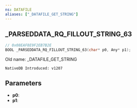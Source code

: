 ```yaml
---
ns: DATAFILE
aliases: ["_DATAFILE_GET_STRING"]
---
```

## _PARSEDDATA_RQ_FILLOUT_STRING_63

```c
// 0x08EAF8E9F2EB7B2E
BOOL _PARSEDDATA_RQ_FILLOUT_STRING_63(char* p0, Any* p1);
```

Old name: _DATAFILE_GET_STRING

```
NativeDB Introduced: v1207
```

## Parameters
* **p0**:
* **p1**:
